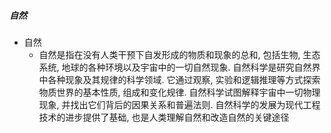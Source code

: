 ##### 自然
- 自然
	- 自然是指在没有人类干预下自发形成的物质和现象的总和, 包括生物, 生态系统, 地球的各种环境以及宇宙中的一切自然现象. 自然科学是研究自然界中各种现象及其规律的科学领域. 它通过观察, 实验和逻辑推理等方式探索物质世界的基本性质, 组成和变化规律. 自然科学试图解释宇宙中一切物理现象, 并找出它们背后的因果关系和普遍法则. 自然科学的发展为现代工程技术的进步提供了基础, 也是人类理解自然和改造自然的关键途径

